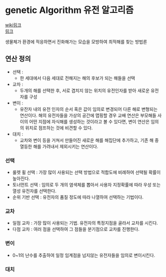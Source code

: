 # genetic Algorithm 유전 알고리즘
[wiki링크](https://ko.wikipedia.org/wiki/%EC%9C%A0%EC%A0%84_%EC%95%8C%EA%B3%A0%EB%A6%AC%EC%A6%98)  
[링크](http://www.aistudy.co.kr/biology/genetic/operator_moon.htm)

생물체가 환경에 적응하면서 진화해가는 모습을 모방하여 최적해를 찾는 방법론

## 연산 정의
- 선택 : 
  - 한 세대에서 다음 세대로 전해지는 해의 후보가 되는 해들을 선택
- 교차 : 
  - 두개의 해를 선택한 후, 서로 겹치지 않는 위치의 유전인자를 받아 새로운 유전자를 구성
- 변이 : 
  - 유잔자 내의 유전 인자의 순서 혹은 값이 임의로 변경되어 다른 해로 변형되는 연산이다. 해의 유전자들을 가상의 공간에 맵핑할 경우 교배 연산은 부모해들 사이의 어떤 지점에 자식해를 생성하는 것이라고 볼 수 있다면, 변이 연산은 임의의 위치로 점프하는 것에 비견할 수 있다. 
- 대치 : 
  - 교차와 변이 등을 거쳐서 만들어진 새로운 해를 해집단에 추가하고, 기존 해 중 열등한 해를 가려내서 제외시키는 연산이다.

### 선택
- 룰렛 휠 선택 : 가장 많이 사용되는 선택 방법으로 적합도에 비례하여 선택될 확률이 높아진다.
- 토너먼트 선택 : 임의로 두 개의 염색체를 뽑아서 사용자 지정확률에 따라 우성 또는 열성 유전자를 선택한다.
- 순위 기반 선택 : 유전자의 품질 정도에 따라 나열하여 선택하는 기법이다.

### 교차
- 일점 교차 : 가장 많이 사용되는 기법. 유전자의 특정지점을 골라서 교차를 시킨다.
- 다점 교차 : 여러 점을 선택하여 그 점들을 분기점으로 교차를 진행한다.

### 변이
- 0~1의 난수를 추출하여 일정 임계점을 넘지않는 유전자들을 임의로 변이시킨다.

### 대치

